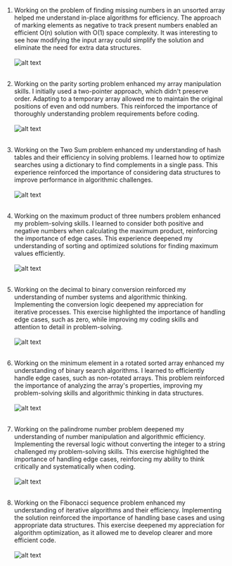 1.	Working on the problem of finding missing numbers in an unsorted array helped me understand in-place algorithms for efficiency. The approach of marking elements as negative to track present numbers enabled an efficient O(n) solution with O(1) space complexity. It was interesting to see how modifying the input array could simplify the solution and eliminate the need for extra data structures.
<br><br>
![alt text](image.png)
<br><br>
2.	Working on the parity sorting problem enhanced my array manipulation skills. I initially used a two-pointer approach, which didn't preserve order. Adapting to a temporary array allowed me to maintain the original positions of even and odd numbers. This reinforced the importance of thoroughly understanding problem requirements before coding.
<br><br>
 ![alt text](image-1.png)
 <br><br>
3.	Working on the Two Sum problem enhanced my understanding of hash tables and their efficiency in solving problems. I learned how to optimize searches using a dictionary to find complements in a single pass. This experience reinforced the importance of considering data structures to improve performance in algorithmic challenges.
<br><br>
 ![alt text](image-2.png)
 <br><br>
4.	Working on the maximum product of three numbers problem enhanced my problem-solving skills. I learned to consider both positive and negative numbers when calculating the maximum product, reinforcing the importance of edge cases. This experience deepened my understanding of sorting and optimized solutions for finding maximum values efficiently.
<br><br>
 ![alt text](image-3.png)
<br><br>
5.	Working on the decimal to binary conversion reinforced my understanding of number systems and algorithmic thinking. Implementing the conversion logic deepened my appreciation for iterative processes. This exercise highlighted the importance of handling edge cases, such as zero, while improving my coding skills and attention to detail in problem-solving.
<br><br>
 ![alt text](image-4.png)
<br><br>
6.	Working on the minimum element in a rotated sorted array enhanced my understanding of binary search algorithms. I learned to efficiently handle edge cases, such as non-rotated arrays. This problem reinforced the importance of analyzing the array's properties, improving my problem-solving skills and algorithmic thinking in data structures. 
<br><br>
![alt text](image-5.png)
<br><br>
7.	Working on the palindrome number problem deepened my understanding of number manipulation and algorithmic efficiency. Implementing the reversal logic without converting the integer to a string challenged my problem-solving skills. This exercise highlighted the importance of handling edge cases, reinforcing my ability to think critically and systematically when coding.
<br><br>
![alt text](image-6.png)
 <br><br>
 
8.	Working on the Fibonacci sequence problem enhanced my understanding of iterative algorithms and their efficiency. Implementing the solution reinforced the importance of handling base cases and using appropriate data structures. This exercise deepened my appreciation for algorithm optimization, as it allowed me to develop clearer and more efficient code.
<br><br>
 ![alt text](image-7.png)
<br><br>